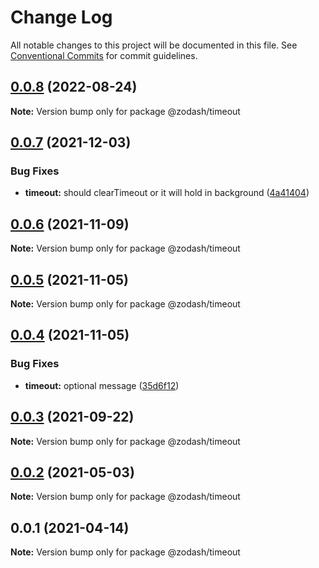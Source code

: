 # Change Log

All notable changes to this project will be documented in this file.
See [Conventional Commits](https://conventionalcommits.org) for commit guidelines.

## [0.0.8](https://github.com/zcorky/zodash/compare/@zodash/timeout@0.0.7...@zodash/timeout@0.0.8) (2022-08-24)

**Note:** Version bump only for package @zodash/timeout





## [0.0.7](https://github.com/zcorky/zodash/compare/@zodash/timeout@0.0.6...@zodash/timeout@0.0.7) (2021-12-03)


### Bug Fixes

* **timeout:** should clearTimeout or it will hold in background ([4a41404](https://github.com/zcorky/zodash/commit/4a41404d2c6307e7589c070b780caf7d12c8ecd2))





## [0.0.6](https://github.com/zcorky/zodash/compare/@zodash/timeout@0.0.5...@zodash/timeout@0.0.6) (2021-11-09)

**Note:** Version bump only for package @zodash/timeout





## [0.0.5](https://github.com/zcorky/zodash/compare/@zodash/timeout@0.0.4...@zodash/timeout@0.0.5) (2021-11-05)

**Note:** Version bump only for package @zodash/timeout





## [0.0.4](https://github.com/zcorky/zodash/compare/@zodash/timeout@0.0.3...@zodash/timeout@0.0.4) (2021-11-05)


### Bug Fixes

* **timeout:** optional message ([35d6f12](https://github.com/zcorky/zodash/commit/35d6f12f3970d8fb2cbfda2305fbc4e9ccb79343))





## [0.0.3](https://github.com/zcorky/zodash/compare/@zodash/timeout@0.0.2...@zodash/timeout@0.0.3) (2021-09-22)

**Note:** Version bump only for package @zodash/timeout





## [0.0.2](https://github.com/zcorky/zodash/compare/@zodash/timeout@0.0.1...@zodash/timeout@0.0.2) (2021-05-03)

**Note:** Version bump only for package @zodash/timeout





## 0.0.1 (2021-04-14)

**Note:** Version bump only for package @zodash/timeout
